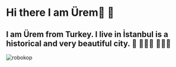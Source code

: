 # Hi there I am Ürem👋 🎯
## I am Ürem from Turkey. I live in İstanbul is a historical and very beautiful city.  🚀 👨🏾‍🚀  👩🏼‍💻

![robokop](https://user-images.githubusercontent.com/36550960/107927036-222f7f80-6f7f-11eb-9b97-b51bf37f4984.gif)


<!--[]
**codelovingcat/codelovingcat** is a ✨ _special_ ✨ repository because its `README.md` (this file) appears on your GitHub profile.

Here are some ideas to get you started:

- 🔭 I’m currently working on ...
- 🌱 I’m currently learning ...
- 👯 I’m looking to collaborate on ...
- 🤔 I’m looking for help with ...
- 💬 Ask me about ...
- 📫 How to reach me: ...
- 😄 Pronouns: ...
- ⚡ Fun fact: ...
-->
